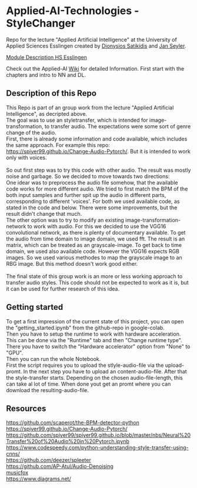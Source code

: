 # Applied-AI-Technologies - StyleChanger

Repo for the lecture "Applied Artificial Intelligence" at the University of Applied Sciences Esslingen created by [Dionysios Satikidis](mailto:dionysios.satikidis@gmail.com) and [Jan Seyler](mailto:Jan.Seyler@gmail.com).

[Module Description HS Esslingen](https://www.hs-esslingen.de/fileadmin/media/Fakultaeten/it/FAKULTAET/Studiengaenge/Modulhandbuecher/Wahlfachmodul/HE-IT_Modulhandbuch-Wahlfachmodul-_Wahlpflichtfaecher_SWB_TIB_WKB_2019-02-15.pdf)</br>

Check out the Applied-AI [Wiki](https://github.com/MrDio/Applied-AI-Technologies/wiki) for detailed Information. First start with the chapters and intro to NN and DL.

## Description of this Repo
This Repo is part of an group work from the lecture "Applied Artificial Intelligence", as decripted above.</br>
The goal was to use an styletransfer, which is intended for image-transformation, to transfer audio.
The expectations were some sort of genre change of the audio.</br>
First, there is already some information and code available, which includes the same approach.
For example this repo: https://spiyer99.github.io/Change-Audio-Pytorch/.
But it is intended to work only with voices.</br>
</br>
So out first step was to try this code with other audio.
The result was mostly noise and garbage.
So we decided to move towards two directions:</br>
One idear was to preprocess the audio file somehow, that the available code works for more different audio.
We tried to first match the BPM of the both input samples and further spit up the audio in different parts, corresponding to different 'voices'.
For both we used available code, as stated in the code and below.
There were some improvements, but the result didn't change that much.</br>
The other option was to try to modify an existing image-transformation-network to work with audio.
For this we decided to use the VGG16 convolutional network, as there is plenty of documentary available.
To get the audio from time domain to image domain, we used fft.
The result is an matrix, which can be treated as an grayscale-image.
To get back to time domain, we used also available code.
However the VGG16 expects RGB images.
So we used various methodes to map the grayscale image to an RBG image.
But this method doesn't work good either.</br>
</br>
The final state of this group work is an more or less working approach to transfer audio styles.
This code should not be expected to work as it is, but it can be used for further research of this idea.</br>

## Getting started
To get a first impression of the current state of this project, you can open the "getting_started.ipynb" from the github-repo in google-colab.</br>
Then you have to setup the runtime to work with hardware acceleration. This can be done via the "Runtime" tab and then "Change runtime type".
There you have to switch the "Hardware accelerator" option from "None" to "GPU".</br>
Then you can run the whole Notebook.</br>
First the script requires you to upload the stlyle-audio-file via the upload-promt.
In the next step you have to upload an content-audio-file.
After that the style-transfer starts.
Depending on the chosen audio-file-length, this can take al lot of time.
When done yout get an promt where you can download the resulting-audio-file.

## Resources
https://github.com/scaperot/the-BPM-detector-python</br>
https://spiyer99.github.io/Change-Audio-Pytorch/</br>
https://github.com/spiyer99/spiyer99.github.io/blob/master/nbs/Neural%20Transfer%20of%20Audio%20in%20Pytorch.ipynb</br>
https://www.codespeedy.com/python-understanding-style-transfer-using-cnns/</br>
https://github.com/deezer/spleeter</br>
https://github.com/AP-Atul/Audio-Denoising</br>
[musicfox](https://www.musicfox.com/)</br>
https://www.diagrams.net/